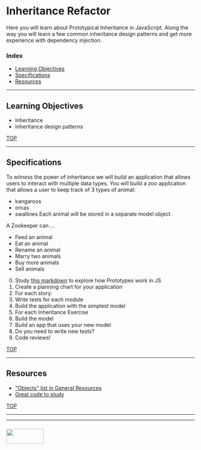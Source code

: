 # Inheritance Refactor


Here you will learn about Prototypical Inheritance in JavaScript.  Along the way you will learn a few common inheritance design patterns and get more experience with dependency injection.


### Index
* [Learning Objectives](#learning-objectives)
* [Specifications](#specifications)
* [Resources](#resources)

---

## Learning Objectives

* Inheritance
* Inheritance design patterns

[TOP](#index)

---

## Specifications

To witness the power of inheritance we will build an application that allows users to interact with multiple data types.  You will build a zoo application that allows a user to keep track of 3 types of animal:
* kangaroos
* orcas
* swallows
Each animal will be stored in a separate model object.

A Zookeeper can ...
* Feed an animal
* Eat an animal
* Rename an animal
* Marry two animals
* Buy more animals
* Sell animals

0. Study [this markdown](https://github.com/elewa-academy/General-Resources/blob/master/javascript/using-js/prototypes.md) to explore how Prototypes work in JS
1. Create a planning chart for your application
2. For each story:
  1. Write tests for each module
  2. Build the application with the simplest model
3. For each Inheritance Exercise
  1. Build the model
  2. Build an app that uses your new model
  3. Do you need to write new tests?
4. Code reviews!


[TOP](#index)

---

## Resources



* ["Objects" list in General Resources](https://github.com/elewa-academy/General-Resources/wiki/JavaScript)
* [Great code to study](https://github.com/joelrojo/Javascript-MVC)

[TOP](#index)

___
___
### <a href="http://elewa.education/blog" target="_blank"><img src="https://user-images.githubusercontent.com/18554853/34921062-506450ae-f97d-11e7-875f-6feeb26ad72d.png" width="100" height="40"/></a>

